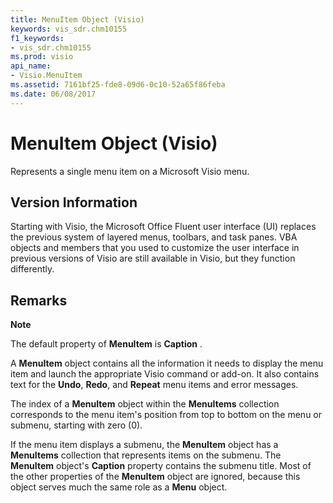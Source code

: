 ```yaml
---
title: MenuItem Object (Visio)
keywords: vis_sdr.chm10155
f1_keywords:
- vis_sdr.chm10155
ms.prod: visio
api_name:
- Visio.MenuItem
ms.assetid: 7161bf25-fde8-09d6-0c10-52a65f86feba
ms.date: 06/08/2017
---
```



# MenuItem Object (Visio)

Represents a single menu item on a Microsoft Visio menu.


## Version Information

Starting with Visio, the Microsoft Office Fluent user interface (UI) replaces the previous system of layered menus, toolbars, and task panes. VBA objects and members that you used to customize the user interface in previous versions of Visio are still available in Visio, but they function differently.


## Remarks


 **Note**  

The default property of **MenuItem** is **Caption** .

A **MenuItem** object contains all the information it needs to display the menu item and launch the appropriate Visio command or add-on. It also contains text for the **Undo**, **Redo**, and **Repeat** menu items and error messages.

The index of a **MenuItem** object within the **MenuItems** collection corresponds to the menu item's position from top to bottom on the menu or submenu, starting with zero (0).

If the menu item displays a submenu, the **MenuItem** object has a **MenuItems** collection that represents items on the submenu. The **MenuItem** object's **Caption** property contains the submenu title. Most of the other properties of the **MenuItem** object are ignored, because this object serves much the same role as a **Menu** object.


